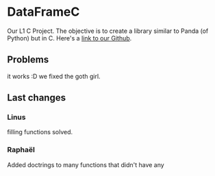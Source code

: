 # DataFrameC

Our L1 C Project. The objective is to create a library similar to Panda (of Python) but in C.
Here's a [link to our Github](https://github.com/Fullbust505/CDataFrame).

## Problems

it works :D we fixed the goth girl.

## Last changes

### Linus

filling functions solved.

### Raphaël

Added doctrings to many functions that didn't have any
